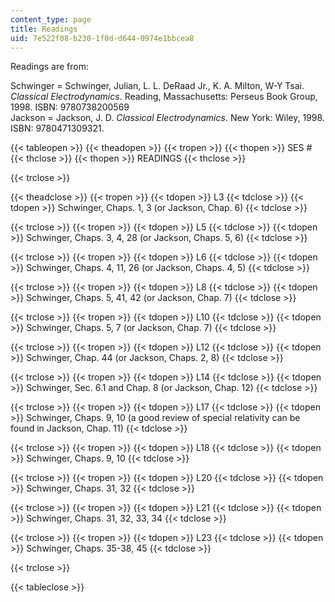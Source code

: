 ```yaml
---
content_type: page
title: Readings
uid: 7e522f08-b230-1f0d-d644-0974e1bbcea8
---
```


Readings are from:

Schwinger = Schwinger, Julian, L. L. DeRaad Jr., K. A. Milton, W-Y Tsai. _Classical Electrodynamics_. Reading, Massachusetts: Perseus Book Group, 1998. ISBN: 9780738200569  
Jackson = Jackson, J. D. _Classical Electrodynamics_. New York: Wiley, 1998. ISBN: 9780471309321.

{{< tableopen >}}
{{< theadopen >}}
{{< tropen >}}
{{< thopen >}}
SES #
{{< thclose >}}
{{< thopen >}}
READINGS
{{< thclose >}}

{{< trclose >}}

{{< theadclose >}}
{{< tropen >}}
{{< tdopen >}}
L3
{{< tdclose >}}
{{< tdopen >}}
Schwinger, Chaps. 1, 3 (or Jackson, Chap. 6)
{{< tdclose >}}

{{< trclose >}}
{{< tropen >}}
{{< tdopen >}}
L5
{{< tdclose >}}
{{< tdopen >}}
Schwinger, Chaps. 3, 4, 28 (or Jackson, Chaps. 5, 6)
{{< tdclose >}}

{{< trclose >}}
{{< tropen >}}
{{< tdopen >}}
L6
{{< tdclose >}}
{{< tdopen >}}
Schwinger, Chaps. 4, 11, 26 (or Jackson, Chaps. 4, 5)
{{< tdclose >}}

{{< trclose >}}
{{< tropen >}}
{{< tdopen >}}
L8
{{< tdclose >}}
{{< tdopen >}}
Schwinger, Chaps. 5, 41, 42 (or Jackson, Chap. 7)
{{< tdclose >}}

{{< trclose >}}
{{< tropen >}}
{{< tdopen >}}
L10
{{< tdclose >}}
{{< tdopen >}}
Schwinger, Chaps. 5, 7 (or Jackson, Chap. 7)
{{< tdclose >}}

{{< trclose >}}
{{< tropen >}}
{{< tdopen >}}
L12
{{< tdclose >}}
{{< tdopen >}}
Schwinger, Chap. 44 (or Jackson, Chaps. 2, 8)
{{< tdclose >}}

{{< trclose >}}
{{< tropen >}}
{{< tdopen >}}
L14
{{< tdclose >}}
{{< tdopen >}}
Schwinger, Sec. 6.1 and Chap. 8 (or Jackson, Chap. 12)
{{< tdclose >}}

{{< trclose >}}
{{< tropen >}}
{{< tdopen >}}
L17
{{< tdclose >}}
{{< tdopen >}}
Schwinger, Chaps. 9, 10 (a good review of special relativity can be found in Jackson, Chap. 11)
{{< tdclose >}}

{{< trclose >}}
{{< tropen >}}
{{< tdopen >}}
L18
{{< tdclose >}}
{{< tdopen >}}
Schwinger, Chaps. 9, 10
{{< tdclose >}}

{{< trclose >}}
{{< tropen >}}
{{< tdopen >}}
L20
{{< tdclose >}}
{{< tdopen >}}
Schwinger, Chaps. 31, 32
{{< tdclose >}}

{{< trclose >}}
{{< tropen >}}
{{< tdopen >}}
L21
{{< tdclose >}}
{{< tdopen >}}
Schwinger, Chaps. 31, 32, 33, 34
{{< tdclose >}}

{{< trclose >}}
{{< tropen >}}
{{< tdopen >}}
L23
{{< tdclose >}}
{{< tdopen >}}
Schwinger, Chaps. 35-38, 45
{{< tdclose >}}

{{< trclose >}}

{{< tableclose >}}